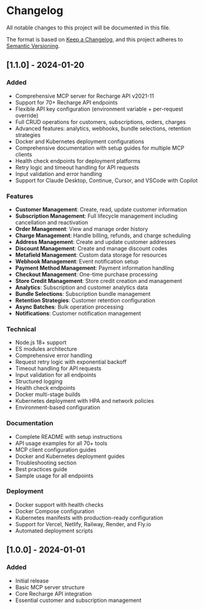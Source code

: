 # Changelog

All notable changes to this project will be documented in this file.

The format is based on [Keep a Changelog](https://keepachangelog.com/en/1.0.0/),
and this project adheres to [Semantic Versioning](https://semver.org/spec/v2.0.0.html).

## [1.1.0] - 2024-01-20

### Added
- Comprehensive MCP server for Recharge API v2021-11
- Support for 70+ Recharge API endpoints
- Flexible API key configuration (environment variable + per-request override)
- Full CRUD operations for customers, subscriptions, orders, charges
- Advanced features: analytics, webhooks, bundle selections, retention strategies
- Docker and Kubernetes deployment configurations
- Comprehensive documentation with setup guides for multiple MCP clients
- Health check endpoints for deployment platforms
- Retry logic and timeout handling for API requests
- Input validation and error handling
- Support for Claude Desktop, Continue, Cursor, and VSCode with Copilot

### Features
- **Customer Management**: Create, read, update customer information
- **Subscription Management**: Full lifecycle management including cancellation and reactivation
- **Order Management**: View and manage order history
- **Charge Management**: Handle billing, refunds, and charge scheduling
- **Address Management**: Create and update customer addresses
- **Discount Management**: Create and manage discount codes
- **Metafield Management**: Custom data storage for resources
- **Webhook Management**: Event notification setup
- **Payment Method Management**: Payment information handling
- **Checkout Management**: One-time purchase processing
- **Store Credit Management**: Store credit creation and management
- **Analytics**: Subscription and customer analytics data
- **Bundle Selections**: Subscription bundle management
- **Retention Strategies**: Customer retention configuration
- **Async Batches**: Bulk operation processing
- **Notifications**: Customer notification management

### Technical
- Node.js 18+ support
- ES modules architecture
- Comprehensive error handling
- Request retry logic with exponential backoff
- Timeout handling for API requests
- Input validation for all endpoints
- Structured logging
- Health check endpoints
- Docker multi-stage builds
- Kubernetes deployment with HPA and network policies
- Environment-based configuration

### Documentation
- Complete README with setup instructions
- API usage examples for all 70+ tools
- MCP client configuration guides
- Docker and Kubernetes deployment guides
- Troubleshooting section
- Best practices guide
- Sample usage for all endpoints

### Deployment
- Docker support with health checks
- Docker Compose configuration
- Kubernetes manifests with production-ready configuration
- Support for Vercel, Netlify, Railway, Render, and Fly.io
- Automated deployment scripts

## [1.0.0] - 2024-01-01

### Added
- Initial release
- Basic MCP server structure
- Core Recharge API integration
- Essential customer and subscription management